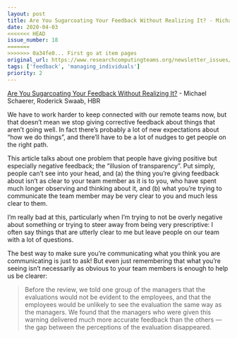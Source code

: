 ```yaml
---
layout: post
title: Are You Sugarcoating Your Feedback Without Realizing It? - Michael Schaerer, Roderick Swaab, HBR
date: 2020-04-03
<<<<<<< HEAD
issue_number: 18
=======
>>>>>>> 0a34fe0... First go at item pages
original_url: https://www.researchcomputingteams.org/newsletter_issues/0018
tags: ['feedback', 'managing_individuals']
priority: 2
---
```


<!-- markdownlint-disable MD033 -->
<!-- markdownlint-disable MD041 -->
<!-- markdownlint-disable MD049 -->

[Are You Sugarcoating Your Feedback Without Realizing It?](https://hbr.org/2019/10/are-you-sugarcoating-your-feedback-without-realizing-it) - Michael Schaerer, Roderick Swaab, HBR

We have to work harder to keep connected with our remote teams now, but that doesn’t mean we stop giving corrective feedback about things that aren’t going well.  In fact there’s probably a lot of new expectations about “how we do things”, and there’ll have to be a lot of nudges to get people on the right path.

This article talks about one problem that people have giving positive but especially negative feedback; the “illusion of transparency”.  Put simply, people can’t see into your head, and (a) the thing you’re giving feedback about isn’t as clear to your team member as it is to you, who have spent much longer observing and thinking about it, and (b) what you’re trying to communicate the team member may be very clear to you and much less clear to them.

I’m really bad at this, particularly when I’m trying to not be overly negative about something or trying to steer away from being very prescriptive: I often say things that are utterly clear to me but leave people on our team with a lot of questions.

The best way to make sure you’re communicating what you think you are communicating is just to ask!  But even just remembering that what you’re seeing isn’t necessarily as obvious to your team members is enough to help us be clearer:

> Before the review, we told one group of the managers that the evaluations would not be evident to the employees, and that the employees would be unlikely to see the evaluation the same way as the managers. We found that the managers who were given this warning delivered much more accurate feedback than the others — the gap between the perceptions of the evaluation disappeared.

